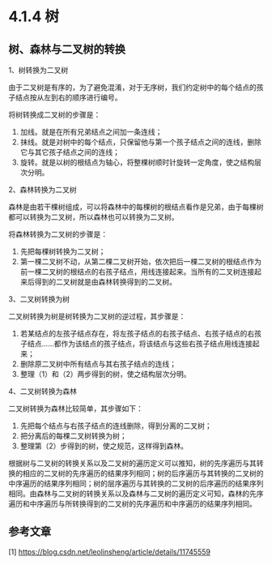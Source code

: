 # 4.1.4 树




## 树、森林与二叉树的转换


1、树转换为二叉树

由于二叉树是有序的，为了避免混淆，对于无序树，我们约定树中的每个结点的孩子结点按从左到右的顺序进行编号。

将树转换成二叉树的步骤是：

1. 加线。就是在所有兄弟结点之间加一条连线；
1. 抹线。就是对树中的每个结点，只保留他与第一个孩子结点之间的连线，删除它与其它孩子结点之间的连线；
1. 旋转。就是以树的根结点为轴心，将整棵树顺时针旋转一定角度，使之结构层次分明。


2、森林转换为二叉树

森林是由若干棵树组成，可以将森林中的每棵树的根结点看作是兄弟，由于每棵树都可以转换为二叉树，所以森林也可以转换为二叉树。

将森林转换为二叉树的步骤是：
1. 先把每棵树转换为二叉树；
1. 第一棵二叉树不动，从第二棵二叉树开始，依次把后一棵二叉树的根结点作为前一棵二叉树的根结点的右孩子结点，用线连接起来。当所有的二叉树连接起来后得到的二叉树就是由森林转换得到的二叉树。

3、二叉树转换为树

二叉树转换为树是树转换为二叉树的逆过程，其步骤是：
1. 若某结点的左孩子结点存在，将左孩子结点的右孩子结点、右孩子结点的右孩子结点……都作为该结点的孩子结点，将该结点与这些右孩子结点用线连接起来；
1. 删除原二叉树中所有结点与其右孩子结点的连线；
1. 整理（1）和（2）两步得到的树，使之结构层次分明。


4、二叉树转换为森林

二叉树转换为森林比较简单，其步骤如下：
1. 先把每个结点与右孩子结点的连线删除，得到分离的二叉树；
1. 把分离后的每棵二叉树转换为树；
1. 整理第（2）步得到的树，使之规范，这样得到森林。

根据树与二叉树的转换关系以及二叉树的遍历定义可以推知，树的先序遍历与其转换的相应的二叉树的先序遍历的结果序列相同；树的后序遍历与其转换的二叉树的中序遍历的结果序列相同；树的层序遍历与其转换的二叉树的后序遍历的结果序列相同。由森林与二叉树的转换关系以及森林与二叉树的遍历定义可知，森林的先序遍历和中序遍历与所转换得到的二叉树的先序遍历和中序遍历的结果序列相同。



## 参考文章
[1] https://blog.csdn.net/leolinsheng/article/details/11745559
